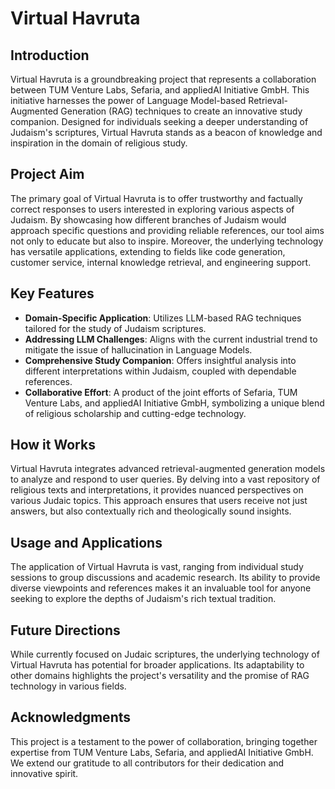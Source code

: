 # Virtual Havruta
## Introduction
Virtual Havruta is a groundbreaking project that represents a collaboration between TUM Venture Labs, Sefaria, and appliedAI Initiative GmbH. This initiative harnesses the power of Language Model-based Retrieval-Augmented Generation (RAG) techniques to create an innovative study companion. Designed for individuals seeking a deeper understanding of Judaism's scriptures, Virtual Havruta stands as a beacon of knowledge and inspiration in the domain of religious study.
## Project Aim
The primary goal of Virtual Havruta is to offer trustworthy and factually correct responses to users interested in exploring various aspects of Judaism. By showcasing how different branches of Judaism would approach specific questions and providing reliable references, our tool aims not only to educate but also to inspire. Moreover, the underlying technology has versatile applications, extending to fields like code generation, customer service, internal knowledge retrieval, and engineering support.
## Key Features
- **Domain-Specific Application**: Utilizes LLM-based RAG techniques tailored for the study of Judaism scriptures.
- **Addressing LLM Challenges**: Aligns with the current industrial trend to mitigate the issue of hallucination in Language Models.
- **Comprehensive Study Companion**: Offers insightful analysis into different interpretations within Judaism, coupled with dependable references.
- **Collaborative Effort**: A product of the joint efforts of Sefaria, TUM Venture Labs, and appliedAI Initiative GmbH, symbolizing a unique blend of religious scholarship and cutting-edge technology.
## How it Works
Virtual Havruta integrates advanced retrieval-augmented generation models to analyze and respond to user queries. By delving into a vast repository of religious texts and interpretations, it provides nuanced perspectives on various Judaic topics. This approach ensures that users receive not just answers, but also contextually rich and theologically sound insights.
## Usage and Applications
The application of Virtual Havruta is vast, ranging from individual study sessions to group discussions and academic research. Its ability to provide diverse viewpoints and references makes it an invaluable tool for anyone seeking to explore the depths of Judaism's rich textual tradition.
## Future Directions
While currently focused on Judaic scriptures, the underlying technology of Virtual Havruta has potential for broader applications. Its adaptability to other domains highlights the project's versatility and the promise of RAG technology in various fields.
## Acknowledgments
This project is a testament to the power of collaboration, bringing together expertise from TUM Venture Labs, Sefaria, and appliedAI Initiative GmbH. We extend our gratitude to all contributors for their dedication and innovative spirit.
